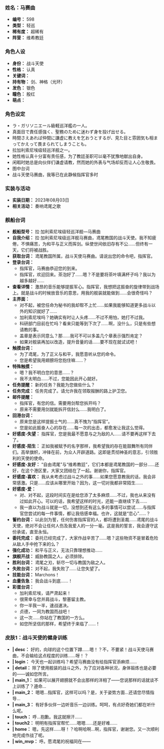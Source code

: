 ### 姓名：马赛曲
* **编号：** 598
* **类型：** 轻巡
* **稀有度：** 超稀有
* **阵营：** 维希教廷


### 角色人设
* **身份：** 战斗天使
* **性格：** 认真
* **关键词：** 
* **持有物：** 剑、神格（光环）
* **发色：** 银色
* **瞳色：** 殷红
* **萌点：** 


### 角色设定
* ラ・ガリソニエール級軽巡洋艦の一人。
* 真面目で責任感強く、聖務のために迷わず身を投げ出せる。
* 時間さえあれば仲間に謙虚に教えを乞おうとするが、見た目と雰囲気も相まってかえって畏まられてしまうことも。
* 拉加利索尼埃级轻巡洋舰之一。
* 她性格认真十分富有责任感，为了教廷圣职可以毫不犹豫地献出自身。
* 闲暇时她总是向伙伴们谦虚请教，然而她的外表与气场却反而让人心生敬畏。
* 图中台词
* 战斗天使马赛曲，我等已在此静候指挥官多时


### 实装与活动
* **实装日期：** 2023年08月03日
* **相关活动：** 奏响鸢尾之歌


### 舰船台词
* **舰船型号：** 拉·加利索尼埃级轻巡洋舰—马赛曲
* **自我介绍：** 拉·加利索尼埃级巡洋舰马赛曲，鸢尾教国的战斗天使。我不知疲倦，不惧痛苦，为和平与正义而挥剑。纵使世间依旧存有不公……但终有一天，它们将被战胜。
* **获取台词：** 鸢尾教国所属，战斗天使马赛曲。请说出您的命令吧，指挥官。
* **登录台词：**
  * 指挥官，马赛曲恭迎您的到来。
  * 指挥官，欢迎回来。茶泡好了……嗯？不是要将茶叶填满杯子吗？我以为越多越好……
* **查看详情：** 激昂的音乐能够提振军心。指挥官，我想把这振奋的旋律带到战场上。就是战斗的时候放音乐的意思，用我的舰装就能做到……会很奇怪吗？
* **主界面：**
  * 对不起，被您任命为秘书的我却帮不上忙……如果我能够知道更多战斗以外的知识就好了……
  * 加利索尼埃吗？她确实有时让人头疼……不过不用怕，她打不过我。
  * 科研部门目前在忙吗？看来只能等到下次了……啊，没什么，只是有些想请教的事。
  * 盖章是表示同意么？那……我可不可以多盖几个章表示强烈肯定？
  * 如果对舰装再加以改造，提升音量的话……要不现在就试试吧！
* **触摸台词：**
  * 为了鸢尾，为了正义与和平，我愿意听从您的命令。
  * 您是希望我用翅膀将您抱住嘛……？
* **特殊触摸：**
  * 嗯？我不明白您的意思……？
  * 我不太明白……不过，您能因此开心就好。
* **任务提醒：** 新的任务？我能为您做些什么？
* **任务完成：** 任务完成了。请允许我在领取报酬的路上护卫您。
* **邮件提醒：**
  * 指挥官，有您的信。需要用剑帮您拆开吗？
  * 原来不需要用剑就能拆开信封么……我明白了。
* **回港台词：**
  * 原来您是这样提振士气的……真不愧为“指挥官”。
  * 您是如此振奋人心的存在……每一次的出击，都愈发让我这么觉得。
* **好感度-失望：** 指挥官，您是我最不愿意与之为敌的人……请不要再这样下去了。
* **好感度-陌生：** 正如我被赋予的名字那样，我希望我的存在能鼓舞所有同伴们。高举旗帜，冲锋在前，为众人开辟道路。这即是贯彻神圣的意志，引领胜利的天使的使命。
* **好感度-友好：** “自由鸢尾”与“维希教廷”，它们本都是鸢尾教国的一部分……还好，在这个港区里，大家又团结在了一起。谢谢你，指挥官。
* **好感度-喜欢：** 我从未考虑过战斗之外的事……如果您愿意教我的话，我会非常感激。只是……应该从哪里开始？因为，这一切对我都非常陌生……
* **好感度-爱：**
  * 对、对不起，这段时间实在是给您添了太多麻烦……不过，我也从来没有过如此开心。可以的话，我希望这样的时光，还能一直继续下去……
  * 我一直以为战斗就是一切，没想到还有这么多的事情可以尝试……与指挥官您尝试的每一件事情，都让我倍感幸福。也许，这就是“恋心”……？
* **誓约台词：** 以此剑为誓，任何伤害指挥官的人，都将遭到圣裁……鸢尾的战斗天使，绝对不会让任何人伤及我爱人的一分一毫。这是我的誓言，我会遵守这份承诺，直至永恒。
* **委托完成：** 委托已经完成了，大家作战辛苦了……嗯？这些物资不是冒着危险从敌人手中抢下来的么？
* **强化成功：** 和平与正义，无法只靠理想推动……
* **旗舰开战：** 威胁教国之人，必须排除。
* **胜利台词：** 鸢尾之刃，斩尽一切与教国为敌之人。
* **失败台词：** 对不起，我失败了……让您失望了。
* **技能台词：** Marchons！
* **血量告急：** 我会战斗到底……！
* **彩蛋台词：**
  * 加利索尼埃，请严肃起来！
  * 很荣幸与您并肩战斗，黎塞留主教。
  * 你一半我一半，速战速决。
  * 贞德，一同为教国而战吧！
  * 这一次……你站在了教国的一方么。
  * 如您所坚信的那样，希望终于来临了……！


### 皮肤1：战斗天使的健身训练
* **| desc：** 好的，向球的这个位置下蹲……嗯！？不，不要紧！战斗天使马赛曲，不会输给这点程度的训练……呀！？
* **| login：** 今天也一起训练吗？希望马赛曲没有给指挥官添麻烦……
* **| detail：** 除了使用舰装的战斗之外，为了应对各种状况，身体锻炼也是必要的——诚如您所言。
* **| main_1：** 如果可以展开翅膀就不会出那样的洋相了——您说那样的话就谈不上训练了？遵命…
* **| main_2：** 嗯嗯…指挥官，这样可以吗？是，关于姿势方面…还请您尽情指导…
* **| main_3：** 有好多伙伴一边听音乐一边训练。呵呵，有点好奇她们都在听什么呢。
* **| touch：** 呼…抱歉。我这就擦汗……
* **| touch2：** 明明有指挥官帮忙……嗯嗯……还是好难……
* **| home：** 嗯，先这样……呀！？哈啊哈啊…啊，指挥官，谢谢您。又一次顺利地完成作战了呢。
* **| win_mvp：** 呼。愿鸢尾的祝福同在——
